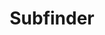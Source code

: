 ---
title: "Subfinder"
description: "Fast passive subdomain discovery tool that uses various sources to discover subdomains efficiently."
platforms: ["linux", "macos", "windows", "cli", "docker"]
categories: ["OSINT", "Web", "Network"]
tags: ["subdomain-enumeration", "reconnaissance", "information-gathering", "passive-recon", "asset-discovery"]
github: "https://github.com/projectdiscovery/subfinder"
documentation: "https://github.com/projectdiscovery/subfinder/blob/master/README.md"
---
